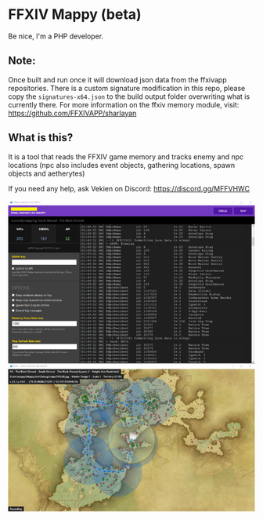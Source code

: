 # FFXIV Mappy (beta)

Be nice, I'm a PHP developer.

## Note:

Once built and run once it will download json data from the ffxivapp repositories. There is a custom signature 
modification in this repo, please copy the `signatures-x64.json` to the build output folder overwriting what 
is currently there. For more information on the ffxiv memory module, visit: https://github.com/FFXIVAPP/sharlayan

## What is this?

It is a tool that reads the FFXIV game memory and tracks enemy and npc locations (npc also includes event objects,
gathering locations, spawn objects and aetherytes)

If you need any help, ask Vekien on Discord: https://discord.gg/MFFVHWC

![App](app.png)
